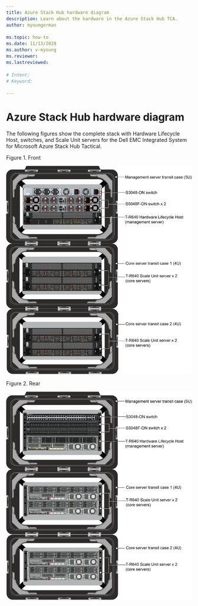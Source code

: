 ```yaml
---
title: Azure Stack Hub hardware diagram
description: Learn about the hardware in the Azure Stack Hub TCA.
author: myoungerman

ms.topic: how-to
ms.date: 11/13/2020
ms.author: v-myoung
ms.reviewer: 
ms.lastreviewed: 

# Intent: 
# Keyword: 

---
```


# Azure Stack Hub hardware diagram

The following figures show the complete stack with
Hardware Lifecycle Host, switches, and Scale Unit servers for the Dell
EMC Integrated System for Microsoft Azure Stack Hub Tactical.

Figure 1. Front

![](media/image-58.png)

Figure 2. Rear

![](media/image-59.png)

